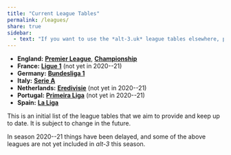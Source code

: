 ```yaml
---
title: "Current League Tables"
permalink: /leagues/
share: true
sidebar:
  - text: "If you want to use the *alt-3.uk* league tables elsewhere, please be sure to read the [License and Disclaimer](/about/license) page first."
---
```


- **England:** [**Premier League**](england-premier-league), [**Championship**](england-championship)
- **France:** [**Ligue 1**](france-ligue-1) (not yet in 2020--21)
- **Germany:** [**Bundesliga 1**](germany-bundesliga-1)
- **Italy:** [**Serie A**](italy-serie-a)
- **Netherlands:** [**Eredivisie**](netherlands-eredivisie) (not yet in 2020--21)
- **Portugal:** [**Primeira Liga**](portugal-primeira-liga) (not yet in 2020--21)
- **Spain:** [**La Liga**](spain-la-liga-primera)

This is an initial list of the league tables that we aim to provide and keep up to date. 
It is subject to change in the future. 

In season 2020--21 things have been delayed, and some of the above leagues are not yet included in _alt-3_ this season.




